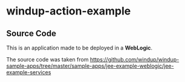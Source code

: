 # windup-action-example

## Source Code
This is an application made to be deployed in a **WebLogic**.

The source code was taken from https://github.com/windup/windup-sample-apps/tree/master/sample-apps/jee-example-weblogic/jee-example-services
